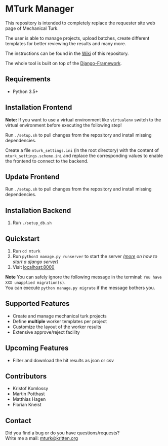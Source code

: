 # MTurk Manager
This repository is intended to completely replace the requester site web page of Mechanical Turk.

The user is able to manage projects, upload batches, create different templates for better reviewing the results and many more.

The instructions can be found in the [Wiki](https://github.com/webis-de/mturk-manager/wiki) of this repository.  

The whole tool is built on top of the [Django-Framework](https://www.djangoproject.com/).  

## Requirements
* Python 3.5+

## Installation Frontend
**Note:** If you want to use a virtual environment like `virtualenv` switch to the virtual environment before executing the following step!

Run `./setup.sh` to pull changes from the repository and install missing dependencies.

Create a file `mturk_settings.ini` (in the root directory) with the content of `mturk_settings.scheme.ini` and replace the corresponding values to enable the frontend to connect to the backend.

## Update Frontend
Run `./setup.sh` to pull changes from the repository and install missing dependencies.

## Installation Backend
1. Run `./setup_db.sh`

## Quickstart
1. Run `cd mturk`
2. Run `python3 manage.py runserver` to start the server _([more](https://docs.djangoproject.com/en/2.0/ref/django-admin/#django-admin-runserver) on how to start a django server)_
3. Visit [localhost:8000](http://localhost:8000)

**Note** You can safely ignore the following message in the terminal: `You have XXX unapplied migration(s)`.  
You can execute `python manage.py migrate` if the message bothers you.

## Supported Features
* Create and manage mechanical turk projects
* Define **multiple** worker templates per project
* Customize the layout of the worker results
* Extensive approve/reject facility

## Upcoming Features
* Filter and download the hit results as json or csv

## Contributors
* Kristof Komlossy
* Martin Potthast
* Matthias Hagen
* Florian Kneist

## Contact
Did you find a bug or do you have questions/requests?  
Write me a mail: mturk@kritten.org

